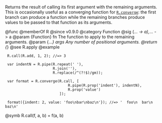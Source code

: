 Returns the result of calling its first argument with the remaining
arguments. This is occasionally useful as a converging function for
[`R.converge`](#converge): the first branch can produce a function while the
remaining branches produce values to be passed to that function as its
arguments.

@func
@memberOf R
@since v0.9.0
@category Function
@sig (*... -> a),*... -> a
@param {Function} fn The function to apply to the remaining arguments.
@param {...*} args Any number of positional arguments.
@return {*}
@see R.apply
@example

     R.call(R.add, 1, 2); //=> 3

     var indentN = R.pipe(R.repeat(' '),
                          R.join(''),
                          R.replace(/^(?!$)/gm));

     var format = R.converge(R.call, [
                                 R.pipe(R.prop('indent'), indentN),
                                 R.prop('value')
                             ]);

     format({indent: 2, value: 'foo\nbar\nbaz\n'}); //=> '  foo\n  bar\n  baz\n'
@symb R.call(f, a, b) = f(a, b)

